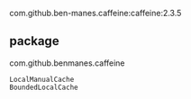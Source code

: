 com.github.ben-manes.caffeine:caffeine:2.3.5

## package
com.github.benmanes.caffeine
```
LocalManualCache
BoundedLocalCache
```
